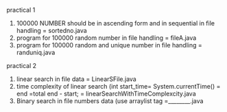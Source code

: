 practical 1
1) 100000 NUMBER should be in ascending form and in sequential in file handling = sortedno.java
2) program for 100000 random number in file handling                            = fileA.java
3) program for 100000 random and unique number in file handling                 = randuniq.java

practical 2
1) linear search in file data                                                   = LinearSFile.java
2) time complexity of linear search (int start_time= System.currentTime() = end =total end - start; = linearSearchWithTimeComplexcity.java
3) Binary search in file numbers data        (use arraylist<Integer> tag        =________.java
